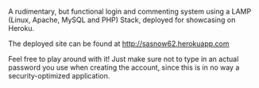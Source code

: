A rudimentary, but functional login and commenting system using a LAMP (Linux, Apache, MySQL and PHP) Stack, deployed for showcasing on Heroku.

The deployed site can be found at http://sasnow62.herokuapp.com

Feel free to play around with it! Just make sure not to type in an actual password you use when creating the account, since this is in no way a security-optimized application.